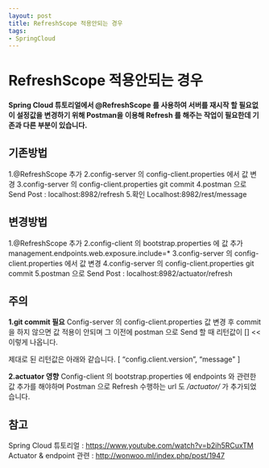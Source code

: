 ```yaml
---
layout: post
title: RefreshScope 적용안되는 경우
tags:
- SpringCloud
---
```


# RefreshScope 적용안되는 경우

#### Spring Cloud 튜토리얼에서 @RefreshScope 를 사용하여 서버를 재시작 할 필요없이 설정값을 변경하기 위해 Postman을 이용해 Refresh 를 해주는 작업이 필요한데 기존과 다른 부분이 있습니다.

## 기존방법
1.@RefreshScope 추가
2.config-server 의 config-client.properties 에서 값 변경
3.config-server 의 config-client.properties git commit
4.postman 으로 Send
Post : localhost:8982/refresh
5.확인
Localhost:8982/rest/message

## 변경방법
1.@RefreshScope 추가
2.config-client 의 bootstrap.properties 에 값 추가
management.endpoints.web.exposure.include=*
3.config-server 의 config-client.properties 에서 값 변경
4.config-server 의 config-client.properties git commit
5.postman 으로 Send
Post : localhost:8982/actuator/refresh


## 주의
__1.git commit 필요__
Config-server 의 config-client.properties 값 변경 후 commit 을 하지 않으면 값 적용이 안되며
그 이전에 postman 으로 Send 할 때 리턴값이 [] << 이렇게 나옵니다.

제대로 된 리턴값은 아래와 같습니다.
[
“config.client.version”,
“message"
]

__2.actuator 영향__
Config-client 의 bootstrap.properties 에 endpoints 와 관련한 값 추가를 해야하며
Postman 으로 Refresh 수행하는 url 도 */actuator/* 가 추가되었습니다.

## 참고
Spring Cloud 튜토리얼 : https://www.youtube.com/watch?v=b2ih5RCuxTM
Actuator & endpoint 관련 : http://wonwoo.ml/index.php/post/1947

